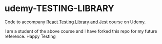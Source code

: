 # udemy-TESTING-LIBRARY

Code to accompany [React Testing Library and Jest](https://www.udemy.com/course/react-testing-library/?referralCode=0B60E8FEB40F0D159E84) course on Udemy.

I am a student of the above course and I have forked this repo for my future reference. Happy Testing
